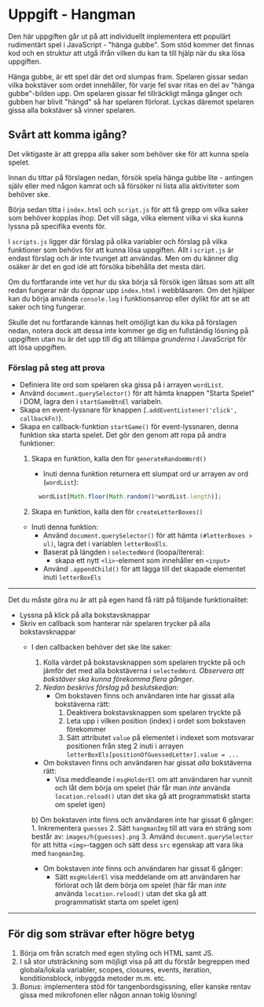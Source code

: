 # Uppgift - Hangman

Den här uppgiften går ut på att individuellt implementera ett populärt rudimentärt spel i JavaScript - "hänga gubbe". Som stöd kommer det finnas kod och en struktur att utgå ifrån vilken du kan ta till hjälp när du ska lösa uppgiften.

Hänga gubbe, är ett spel där det ord slumpas fram. Spelaren gissar sedan vilka bokstäver som ordet innehåller, för varje fel svar ritas en del av "hänga gubbe"-bilden upp. Om spelaren gissar fel tillräckligt många gånger och gubben har blivit "hängd" så har spelaren förlorat. Lyckas däremot spelaren gissa alla bokstäver så vinner spelaren.

## Svårt att komma igång?
Det viktigaste är att greppa alla saker som behöver ske för att kunna spela spelet.

Innan du tittar på förslagen nedan, försök spela hänga gubbe lite - antingen själv eller med någon kamrat och så försöker ni lista alla aktiviteter som behöver ske.

Börja sedan titta i `index.html` och `script.js` för att få grepp om vilka saker som behöver kopplas ihop. Det vill säga, vilka element vilka vi ska kunna lyssna på specifika events för.

I `scripts.js` ligger där förslag på olika variabler och förslag på vilka funktioner som behövs för att kunna lösa uppgiften. Allt i `script.js` är endast förslag och är inte tvunget att användas. Men om du känner dig osäker är det en god idé att försöka bibehålla det mesta däri.

Om du fortfarande inte vet hur du ska börja så försök igen låtsas som att allt redan fungerar när du öppnar upp `index.html` i webbläsaren. Om det hjälper kan du börja använda `console.log` i funktionsanrop eller dylikt för att se att saker och ting fungerar.

Skulle det nu fortfarande kännas helt omöjligt kan du kika på förslagen nedan, notera dock att dessa inte kommer ge dig en fullständig lösning på uppgiften utan nu är det upp till dig att tillämpa _grunderna_ i JavaScript för att lösa uppgiften.

### Förslag på steg att prova

- Definiera lite ord som spelaren ska gissa på i arrayen `wordList`.
- Använd `document.querySelector()` för att hämta knappen "Starta Spelet" i DOM, lagra den i `startGameBtnEl` variabeln.
- Skapa en event-lyssnare för knappen (`.addEventListener('click', callbackFn)`).
- Skapa en callback-funktion `startGame()` för event-lyssnaren, denna funktion ska starta spelet. Det gör den genom att ropa på andra funktioner:
  1. Skapa en funktion, kalla den för `generateRandomWord()`
      - Inuti denna funktion returnera ett slumpat ord ur arrayen av ord (`wordList`):

      ```js
        wordList[Math.floor(Math.random()*wordList.length)];
      ```
  2. Skapa en funktion, kalla den för `createLetterBoxes()`
    - Inuti denna funktion:
      - Använd `document.querySelector()` för att hämta `(#letterBoxes > ul)`, lagra det i variablen `letterBoxEls`.
      - Baserat på längden i `selectedWord` (loopa/iterera):
        - skapa ett nytt `<li>`-element som innehåller en `<input>`
      - Använd `.appendChild()` för att lägga till det skapade elementet inuti `letterBoxEls`
---

Det du måste göra nu är att på egen hand få rätt på följande funktionalitet:

- Lyssna på klick på alla bokstavsknappar
- Skriv en callback som hanterar när spelaren trycker på alla bokstavsknappar
  - I den callbacken behöver det ske lite saker:
    1. Kolla värdet på bokstavsknappen som spelaren tryckte på och jämför det med alla bokstäverna i `selectedWord`. _Observera att bokstäver ska kunna förekomma flera gånger_.
    2. _Nedan beskrivs förslag på beslutskedjan_:
        - Om bokstaven finns och användaren inte har gissat alla bokstäverna rätt:
          1. Deaktivera bokstavsknappen som spelaren tryckte på
          2. Leta upp i vilken position (index) i ordet som bokstaven förekommer
          3. Sätt attributet `value` på elementet i indexet som motsvarar positionen från steg 2 inuti i arrayen `letterBoxEls[positionOfGuessedLetter].value = ...`

      - Om bokstaven finns och användaren har gissat _alla_ bokstäverna rätt:
        - Visa meddleande i `msgHolderEl` om att användaren har vunnit och låt dem börja om spelet (här får man _inte_ använda `location.reload()` utan det ska gå att programmatiskt starta om spelet igen)

      b) Om bokstaven inte finns och användaren inte har gissat 6 gånger:
        1. Inkrementera `guesses`
        2. Sätt `hangmanImg` till att vara en sträng som består av:
          `images/h{guesses}.png`
        3. Använd `document.querySelector` för att hitta `<img>`-taggen och sätt dess `src` egenskap att vara lika med `hangmanImg`.

      - Om bokstaven _inte_ finns och användaren har gissat 6 gånger:
         - Sätt `msgHolderEl` visa meddelande om att användaren har förlorat och låt dem börja om spelet (här får man _inte_ använda `location.reload()` utan det ska gå att programmatiskt starta om spelet igen)

---

## För dig som strävar efter högre betyg

1. Börja om från scratch med egen styling och HTML samt JS.
2. I så stor utsträckning som möjligt visa på att du förstår begreppen med globala/lokala variabler, scopes, closures, events, iteration, konditionsblock, inbyggda metoder m.m. etc.
3. *Bonus*: implementera stöd för tangenbordsgissning, eller kanske rentav gissa med mikrofonen eller någon annan tokig lösning!